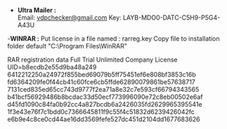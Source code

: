
- __Ultra Mailer :__  
Email: vdpchecker@gmail.com
Key: LAYB-MDO0-DATC-C5H9-P5G4-A43U

-__WINRAR :__
Put license in a file named : rarreg.key
Copy file to installation folder
default "C:\Program Files\WinRAR"

RAR registration data
Full Trial
Unlimited Company License
UID=b8ecdb2e55d9ba48a249
6412212250a24972f855bed69079b5ff75451ef6e808bf3853c16b
fd6364209fe0f44cb41c60fce6cb5ffde62890079861be57638717
7131ced835ed65cc743d9777f2ea71a8e32c7e593cf66794343565
b41bcf56929486b8bcdac33d50ecf773996090e72c8eb00502e6af
d45fd1090c84fa0b92cc4a827bcdb6a2426035fd2629965395541e
1f3e43e76f7c1bdd0c7366645811f9c55f4c51832d6239426042fc
e6b9e4c8ce0cd44ae16dd3569fefe527dc451d2104dd1677683626
